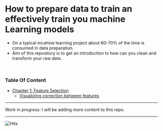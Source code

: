 # How to prepare data to train an effectively train you machine Learning models

* On a typical mcahine learning project about 60-70% of the time is consumed in data preparation.
* Aim of this repository is to get an introduction to how can you clean and transform your raw data.
<br>

### Table Of Content
* [Chapter 1: Feature Selection](https://github.com/rahul96rajan/data_preparation_for_ML_models/blob/master/Feature_Selection/visualizing_correlation.ipynb) 
	* [Visualizing correction between features](https://github.com/rahul96rajan/data_preparation_for_ML_models/blob/master/Feature_Selection/visualizing_correlation.ipynb) 
	
	
---
Work in progress: I will be adding more content to this repo. 

---
<img src="https://hitcounter.pythonanywhere.com/count/tag.svg?url=https%3A%2F%2Fgithub.com%2Frahul96rajan%2FData_Preparation_for_ML_models" alt="Hits">
